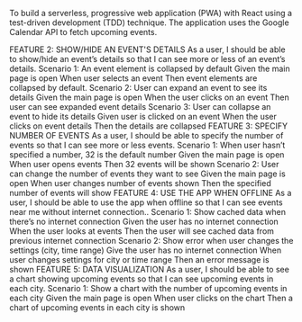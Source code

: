 To build a serverless, progressive web application (PWA) with React using a test-driven
development (TDD) technique. The application uses the Google Calendar API to fetch
upcoming events.


FEATURE 2: SHOW/HIDE AN EVENT'S DETAILS
  As a user, I should be able to show/hide an event’s details so that I can see more or less of an event’s details.
    Scenario 1: An event element is collapsed by default
      Given the main page is open
      When user selects an event
      Then event elements are collapsed by default.
   Scenario 2: User can expand an event to see its details
      Given the main page is open
      When the user clicks on an event 
      Then user can see expanded event details
    Scenario 3: User can collapse an event to hide its details
      Given user is clicked on an event
      When the user clicks on event details
      Then the details are collapsed
FEATURE 3: SPECIFY NUMBER OF EVENTS
  As a user, I should be able to specify the number of events so that I can see more or less events.
    Scenario 1: When user hasn’t specified a number, 32 is the default number
      Given the main page is open
      When user opens events
      Then 32 events will be shown
    Scenario 2: User can change the number of events they want to see
      Given the main page is open
      When user changes number of events shown
      Then the specified number of events will show
FEATURE 4: USE THE APP WHEN OFFLINE
  As a user, I should be able to use the app when offline so that I can see events near me without internet connection..
    Scenario 1: Show cached data when there’s no internet connection
      Given the user has no internet connection
      When the user looks at events
      Then the user will see cached data from previous internet connection
    Scenario 2: Show error when user changes the settings (city, time range)
      Give the user has no internet connection
      When user changes settings for city or time range
      Then an error message is shown 
FEATURE 5: DATA VISUALIZATION
As a user, I should be able to see a chart showing upcoming events so that I can see upcoming events in each city.
  Scenario 1: Show a chart with the number of upcoming events in each city
    Given the main page is open
    When user clicks on the chart
    Then a chart of upcoming events in each city is shown

